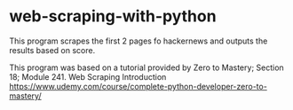 # web-scraping-with-python

This program scrapes the first 2 pages fo hackernews and outputs the results based on score.

This program was based on a tutorial provided by Zero to Mastery; Section 18; Module 241. Web Scraping Introduction
https://www.udemy.com/course/complete-python-developer-zero-to-mastery/
